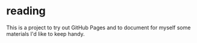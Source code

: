 # reading

This is a project to try out GitHub Pages and to document for myself some materials I'd like to keep handy. 
